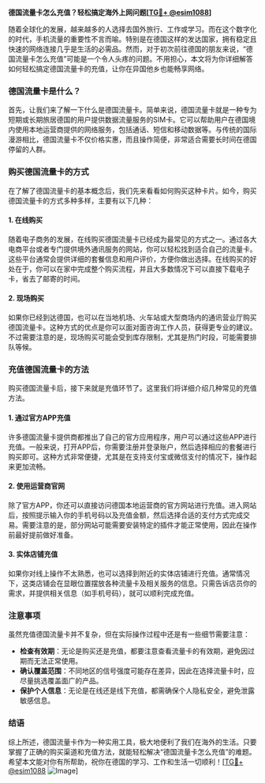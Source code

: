 **德国流量卡怎么充值？轻松搞定海外上网问题[[TG💪+ @esim1088](https://t.me/s/esim1088)]**

随着全球化的发展，越来越多的人选择去国外旅行、工作或学习。而在这个数字化的时代，手机流量的重要性不言而喻。特别是在德国这样的发达国家，拥有稳定且快速的网络连接几乎是生活的必需品。然而，对于初次前往德国的朋友来说，“德国流量卡怎么充值”可能是一个令人头疼的问题。不用担心，本文将为你详细解答如何轻松搞定德国流量卡的充值，让你在异国他乡也能畅享网络。

### 德国流量卡是什么？

首先，让我们来了解一下什么是德国流量卡。简单来说，德国流量卡就是一种专为短期或长期旅居德国的用户提供数据流量服务的SIM卡。它可以帮助用户在德国境内使用本地运营商提供的网络服务，包括通话、短信和移动数据等。与传统的国际漫游相比，德国流量卡不仅价格实惠，而且操作简便，非常适合需要长时间在德国停留的人群。

### 购买德国流量卡的方式

在了解了德国流量卡的基本概念后，我们先来看看如何购买这种卡片。如今，购买德国流量卡的方式多种多样，主要有以下几种：

#### 1. 在线购买

随着电子商务的发展，在线购买德国流量卡已经成为最常见的方式之一。通过各大电商平台或者专门提供境外通讯服务的网站，你可以轻松找到适合自己的流量卡。这些平台通常会提供详细的套餐信息和用户评价，方便你做出选择。在线购买的好处在于，你可以在家中完成整个购买流程，并且大多数情况下可以直接下载电子卡，省去了邮寄的时间。

#### 2. 现场购买

如果你已经到达德国，也可以在当地机场、火车站或大型商场内的通讯营业厅购买德国流量卡。这种方式的优点是你可以面对面咨询工作人员，获得更专业的建议。不过需要注意的是，现场购买可能会受到库存限制，尤其是热门时段，可能需要排队等候。

### 充值德国流量卡的方法

购买德国流量卡后，接下来就是充值环节了。这里我们将详细介绍几种常见的充值方法。

#### 1. 通过官方APP充值

许多德国流量卡提供商都推出了自己的官方应用程序，用户可以通过这些APP进行充值。一般来说，打开APP后，你需要注册并登录账户，然后选择相应的套餐进行购买即可。这种方式非常便捷，尤其是在支持支付宝或微信支付的情况下，操作起来更加流畅。

#### 2. 使用运营商官网

除了官方APP，你还可以直接访问德国本地运营商的官方网站进行充值。进入网站后，按照提示输入你的手机号码以及充值金额，然后选择合适的支付方式完成交易。需要注意的是，部分网站可能需要安装特定的插件才能正常使用，因此在操作前最好提前做好准备。

#### 3. 实体店铺充值

如果你对线上操作不太熟悉，也可以选择到附近的实体店铺进行充值。通常情况下，这类店铺会在显眼位置摆放各种流量卡及相关服务的信息。只需告诉店员你的需求，并提供相关信息（如手机号码），就可以顺利完成充值。

### 注意事项

虽然充值德国流量卡并不复杂，但在实际操作过程中还是有一些细节需要注意：

- **检查有效期**：无论是购买还是充值，都要注意查看流量卡的有效期，避免因过期而无法正常使用。
- **确认覆盖范围**：不同地区的信号强度可能存在差异，因此在选择流量卡时，应尽量挑选覆盖面广的产品。
- **保护个人信息**：无论是在线还是线下充值，都需确保个人隐私安全，避免泄露敏感信息。

### 结语

综上所述，德国流量卡作为一种实用工具，极大地便利了我们在海外的生活。只要掌握了正确的购买渠道和充值方法，就能轻松解决“德国流量卡怎么充值”的难题。希望本文能对你有所帮助，祝你在德国的学习、工作和生活一切顺利！[[TG💪+ @esim1088](https://t.me/s/esim1088) ![Image](https://i.postimg.cc/4NQfJmqS/Snipaste-2025-05-13-00-14-12.png)]